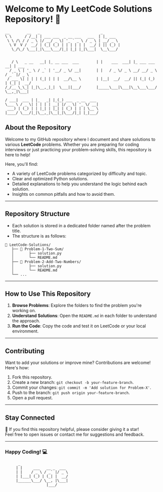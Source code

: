 
# Welcome to My LeetCode Solutions Repository! 🚀
```
__        __   _                            _                               
\ \      / /__| | ___ ___  _ __ ___   ___  | |_ ___                         
 \ \ /\ / / _ \ |/ __/ _ \| '_ ` _ \ / _ \ | __/ _ \                        
  \ V  V /  __/ | (_| (_) | | | | | |  __/ | || (_) |                       
   \_/\_/ \___|_|\___\___/|_| |_| |_|\___|  \__\___/


   / \   _ __   __| |_ __ ___  ___        | |    ___  ___| |_ ___ ___   __| | ___ 
  / _ \ | '_ \ / _` | '__/ _ \/ __|       | |   / _ \/ _ \ __/ __/ _ \ / _` |/ _ \
 / ___ \| | | | (_| | | |  __/\__ \       | |__|  __/  __/ || (_| (_) | (_| |  __/
/_/__ \_\_| |_|\__,_|_|  \___||___/       |_____\___|\___|\__\___\___/ \__,_|\___|

/ ___|  ___ | |_   _| |_(_) ___  _ __  ___                                  
\___ \ / _ \| | | | | __| |/ _ \| '_ \/ __|                                 
 ___) | (_) | | |_| | |_| | (_) | | | \__ \                                 
|____/ \___/|_|\__,_|\__|_|\___/|_| |_|___/  
```

## About the Repository
Welcome to my GitHub repository where I document and share solutions to various **LeetCode** problems. Whether you are preparing for coding interviews or just practicing your problem-solving skills, this repository is here to help!

Here, you'll find:
- A variety of LeetCode problems categorized by difficulty and topic.
- Clear and optimized Python solutions.
- Detailed explanations to help you understand the logic behind each solution.
- Insights on common pitfalls and how to avoid them.

---

## Repository Structure
- Each solution is stored in a dedicated folder named after the problem title.
- The structure is as follows:

```
📁 LeetCode-Solutions/
   ├── 📁 Problem-1-Two-Sum/
   │       ├── solution.py
   │       └── README.md
   ├── 📁 Problem-2-Add-Two-Numbers/
   │       ├── solution.py
   │       └── README.md
   └── ...
```

---

## How to Use This Repository
1. **Browse Problems**: Explore the folders to find the problem you're working on.
2. **Understand Solutions**: Open the `README.md` in each folder to understand the approach.
3. **Run the Code**: Copy the code and test it on LeetCode or your local environment.

---

## Contributing
Want to add your solutions or improve mine? Contributions are welcome! Here's how:
1. Fork this repository.
2. Create a new branch: `git checkout -b your-feature-branch`.
3. Commit your changes: `git commit -m 'Add solution for Problem-X'`.
4. Push to the branch: `git push origin your-feature-branch`.
5. Open a pull request.

---

## Stay Connected
🌟 If you find this repository helpful, please consider giving it a star!  
Feel free to open issues or contact me for suggestions and feedback.

---

### Happy Coding! 💻
```
      _
     | |     ___   __ _  ___
     | |    / _ \ / _` |/ _ \
     | |___| (_) | (_| |  __/
     |______\___/ \__, |\___|
                   |___/
```
